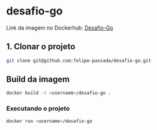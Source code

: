 # desafio-go

Link da imagem no Dockerhub: [Desafio-Go](https://hub.docker.com/repository/docker/felipepassada/desafio-go/general)

## 1. Clonar o projeto
```sh
git clone git@github.com:felipe-passada/desafio-go.git
```

## Build da imagem
```sh
docker build -t <usernaem>/desafio-go .
```
### Executando o projeto

```sh
docker run <username>/desafio-go
```
